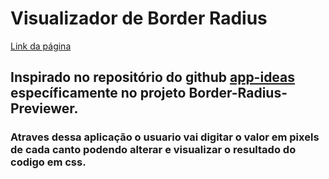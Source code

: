 # Visualizador de Border Radius

[Link da página](https://andrierlison.github.io/visualizador_de_border_radius/)

## Inspirado no repositório do github [app-ideas](https://github.com/florinpop17/app-ideas) específicamente no projeto Border-Radius-Previewer.

### Atraves dessa aplicação o usuario vai digitar o valor em pixels de cada canto podendo alterar e visualizar o resultado do codigo em css.

